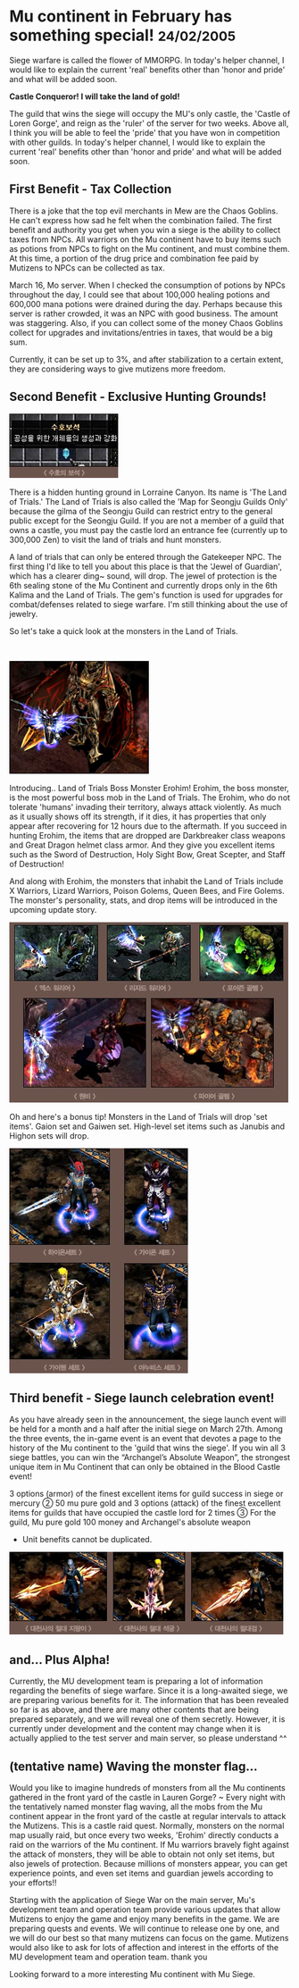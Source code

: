 # Mu continent in February has something special! <small>24/02/2005</small>

Siege warfare is called the flower of MMORPG. In today's helper channel, I would like to explain the current 'real' benefits other than 'honor and pride' and what will be added soon.

**Castle Conqueror! I will take the land of gold!**

The guild that wins the siege will occupy the MU's only castle, the 'Castle of Loren Gorge', and reign as the 'ruler' of the server for two weeks. Above all, I think you will be able to feel the 'pride' that you have won in competition with other guilds. In today's helper channel, I would like to explain the current 'real' benefits other than 'honor and pride' and what will be added soon.

## First Benefit - Tax Collection

There is a joke that the top evil merchants in Mew are the Chaos Goblins. He can't express how sad he felt when the combination failed. The first benefit and authority you get when you win a siege is the ability to collect taxes from NPCs. All warriors on the Mu continent have to buy items such as potions from NPCs to fight on the Mu continent, and must combine them. At this time, a portion of the drug price and combination fee paid by Mutizens to NPCs can be collected as tax.

March 16, Mo server. When I checked the consumption of potions by NPCs throughout the day, I could see that about 100,000 healing potions and 600,000 mana potions were drained during the day. Perhaps because this server is rather crowded, it was an NPC with good business. The amount was staggering. Also, if you can collect some of the money Chaos Goblins collect for upgrades and invitations/entries in taxes, that would be a big sum.

Currently, it can be set up to 3%, and after stabilization to a certain extent, they are considering ways to give mutizens more freedom.

## Second Benefit - Exclusive Hunting Grounds!

![](./img/01.jpg?mdFloat=right)

There is a hidden hunting ground in Lorraine Canyon. Its name is 'The Land of Trials.' The Land of Trials is also called the 'Map for Seongju Guilds Only' because the gilma of the Seongju Guild can restrict entry to the general public except for the Seongju Guild. If you are not a member of a guild that owns a castle, you must pay the castle lord an entrance fee (currently up to 300,000 Zen) to visit the land of trials and hunt monsters.

A land of trials that can only be entered through the Gatekeeper NPC. The first thing I'd like to tell you about this place is that the 'Jewel of Guardian', which has a clearer ding~ sound, will drop. The jewel of protection is the 6th sealing stone of the Mu Continent and currently drops only in the 6th Kalima and the Land of Trials.
The gem's function is used for upgrades for combat/defenses related to siege warfare. I'm still thinking about the use of jewelry.

So let's take a quick look at the monsters in the Land of Trials.

<br>

![](./img/02.jpg?mdFloat=left)

Introducing..
Land of Trials Boss Monster Erohim! Erohim, the boss monster, is the most powerful boss mob in the Land of Trials. The Erohim, who do not tolerate 'humans' invading their territory, always attack violently. As much as it usually shows off its strength, if it dies, it has properties that only appear after recovering for 12 hours due to the aftermath.
If you succeed in hunting Erohim, the items that are dropped are Darkbreaker class weapons and Great Dragon helmet class armor. And they give you excellent items such as the Sword of Destruction, Holy Sight Bow, Great Scepter, and Staff of Destruction!

And along with Erohim, the monsters that inhabit the Land of Trials include X Warriors, Lizard Warriors, Poison Golems, Queen Bees, and Fire Golems. The monster's personality, stats, and drop items will be introduced in the upcoming update story.

![](./img/03.jpg)

Oh and here's a bonus tip! Monsters in the Land of Trials will drop 'set items'. Gaion set and Gaiwen set. High-level set items such as Janubis and Highon sets will drop.

![](./img/04.jpg)

## Third benefit - Siege launch celebration event!

As you have already seen in the announcement, the siege launch event will be held for a month and a half after the initial siege on March 27th. Among the three events, the in-game event is an event that devotes a page to the history of the Mu continent to the 'guild that wins the siege'. If you win all 3 siege battles, you can win the “Archangel’s Absolute Weapon”, the strongest unique item in Mu Continent that can only be obtained in the Blood Castle event!

3 options (armor) of the finest excellent items for guild success in siege or mercury ②
50 mu pure gold and 3 options (attack) of the finest excellent items for guilds that have occupied the castle
lord for 2 times ③ For the guild, Mu pure gold 100 money and Archangel's absolute weapon

- Unit benefits cannot be duplicated.

![](./img/05.jpg)

## and… Plus Alpha!

Currently, the MU development team is preparing a lot of information regarding the benefits of siege warfare. Since it is a long-awaited siege, we are preparing various benefits for it. The information that has been revealed so far is as above, and there are many other contents that are being prepared separately, and we will reveal one of them secretly. However, it is currently under development and the content may change when it is actually applied to the test server and main server, so please understand ^^

## (tentative name) Waving the monster flag...

Would you like to imagine hundreds of monsters from all the Mu continents gathered in the front yard of the castle in Lauren Gorge? ~ Every night with the tentatively named monster flag waving, all the mobs from the Mu continent appear in the front yard of the castle at regular intervals to attack the Mutizens. This is a castle raid quest. Normally, monsters on the normal map usually raid, but once every two weeks, 'Erohim' directly conducts a raid on the warriors of the Mu continent. If Mu warriors bravely fight against the attack of monsters, they will be able to obtain not only set items, but also jewels of protection. Because millions of monsters appear, you can get experience points, and even set items and guardian jewels according to your efforts!!

Starting with the application of Siege War on the main server, Mu's development team and operation team provide various updates that allow Mutizens to enjoy the game and enjoy many benefits in the game. We are preparing quests and events. We will continue to release one by one, and we will do our best so that many mutizens can focus on the game. Mutizens would also like to ask for lots of affection and interest in the efforts of the MU development team and operation team. thank you

Looking forward to a more interesting Mu continent with Mu Siege.

